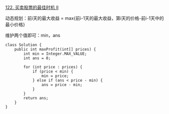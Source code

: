 [122. 买卖股票的最佳时机 II](https://leetcode-cn.com/problems/best-time-to-buy-and-sell-stock/)

动态规划：前i天的最大收益 = max{前i-1天的最大收益，第i天的价格-前i-1天中的最小价格}

维护两个值即可：min，ans

```
class Solution {
    public int maxProfit(int[] prices) {
        int min = Integer.MAX_VALUE;
        int ans = 0;

        for (int price : prices) {
            if (price < min) {
                min = price;
            } else if (ans < price - min) {
                ans = price - min;
            }
        }
        return ans;
    }
}
```